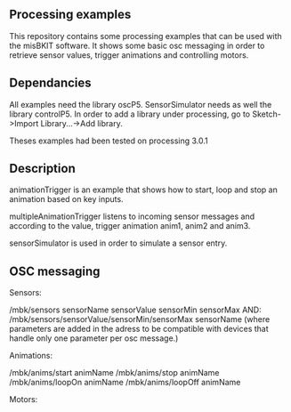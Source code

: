 ## Processing examples

This repository contains some processing examples that can be used with the misBKIT software.
It shows some basic osc messaging in order to retrieve sensor values, trigger animations and controlling motors.

## Dependancies

All examples need the library oscP5.
SensorSimulator needs as well the library controlP5.
In order to add a library under processing, go to Sketch->Import Library...->Add library.

Theses examples had been tested on processing 3.0.1

## Description

animationTrigger is an example that shows how to start, loop and stop an animation based on key inputs.

multipleAnimationTrigger listens to incoming sensor messages and according to the value, trigger animation anim1, anim2 and anim3.

sensorSimulator is used in order to simulate a sensor entry.


## OSC messaging

Sensors:

/mbk/sensors sensorName sensorValue sensorMin sensorMax
AND:
/mbk/sensors/sensorValue/sensorMin/sensorMax sensorName
(where parameters are added in the adress to be compatible with devices that handle only one parameter per osc message.)

Animations:

/mbk/anims/start animName
/mbk/anims/stop animName
/mbk/anims/loopOn animName
/mbk/anims/loopOff animName


Motors:


